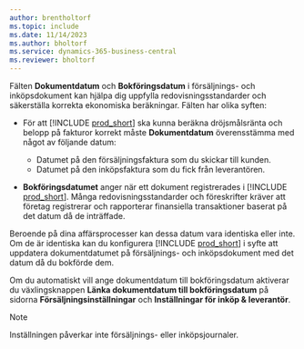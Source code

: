 ```yaml
---
author: brentholtorf
ms.topic: include
ms.date: 11/14/2023
ms.author: bholtorf
ms.service: dynamics-365-business-central
ms.reviewer: bholtorf
---
```


Fälten **Dokumentdatum** och **Bokföringsdatum** i försäljnings- och inköpsdokument kan hjälpa dig uppfylla redovisningsstandarder och säkerställa korrekta ekonomiska beräkningar. Fälten har olika syften:

- För att [!INCLUDE [prod_short](prod_short.md)] ska kunna beräkna dröjsmålsränta och belopp på fakturor korrekt måste **Dokumentdatum** överensstämma med något av följande datum:

   - Datumet på den försäljningsfaktura som du skickar till kunden. 
   - Datumet på den inköpsfaktura som du fick från leverantören.
- **Bokföringsdatumet** anger när ett dokument registrerades i [!INCLUDE [prod_short](prod_short.md)]. Många redovisningsstandarder och föreskrifter kräver att företag registrerar och rapporterar finansiella transaktioner baserat på det datum då de inträffade.

Beroende på dina affärsprocesser kan dessa datum vara identiska eller inte. Om de är identiska kan du konfigurera [!INCLUDE [prod_short](prod_short.md)] i syfte att uppdatera dokumentdatumet på försäljnings- och inköpsdokument med det datum då du bokförde dem.  
  
Om du automatiskt vill ange dokumentdatum till bokföringsdatum aktiverar du växlingsknappen **Länka dokumentdatum till bokföringsdatum** på sidorna **Försäljningsinställningar** och **Inställningar för inköp & leverantör**.

> [!NOTE]
> Inställningen påverkar inte försäljnings- eller inköpsjournaler.